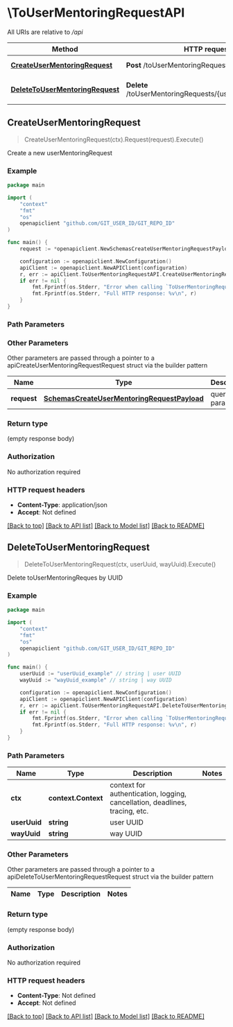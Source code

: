# \ToUserMentoringRequestAPI

All URIs are relative to */api*

Method | HTTP request | Description
------------- | ------------- | -------------
[**CreateUserMentoringRequest**](ToUserMentoringRequestAPI.md#CreateUserMentoringRequest) | **Post** /toUserMentoringRequests | Create a new userMentoringRequest
[**DeleteToUserMentoringRequest**](ToUserMentoringRequestAPI.md#DeleteToUserMentoringRequest) | **Delete** /toUserMentoringRequests/{userUuid}/{wayUuid} | Delete toUserMentoringReques by UUID



## CreateUserMentoringRequest

> CreateUserMentoringRequest(ctx).Request(request).Execute()

Create a new userMentoringRequest

### Example

```go
package main

import (
	"context"
	"fmt"
	"os"
	openapiclient "github.com/GIT_USER_ID/GIT_REPO_ID"
)

func main() {
	request := *openapiclient.NewSchemasCreateUserMentoringRequestPayload("UserUuid_example", "WayUuid_example") // SchemasCreateUserMentoringRequestPayload | query params

	configuration := openapiclient.NewConfiguration()
	apiClient := openapiclient.NewAPIClient(configuration)
	r, err := apiClient.ToUserMentoringRequestAPI.CreateUserMentoringRequest(context.Background()).Request(request).Execute()
	if err != nil {
		fmt.Fprintf(os.Stderr, "Error when calling `ToUserMentoringRequestAPI.CreateUserMentoringRequest``: %v\n", err)
		fmt.Fprintf(os.Stderr, "Full HTTP response: %v\n", r)
	}
}
```

### Path Parameters



### Other Parameters

Other parameters are passed through a pointer to a apiCreateUserMentoringRequestRequest struct via the builder pattern


Name | Type | Description  | Notes
------------- | ------------- | ------------- | -------------
 **request** | [**SchemasCreateUserMentoringRequestPayload**](SchemasCreateUserMentoringRequestPayload.md) | query params | 

### Return type

 (empty response body)

### Authorization

No authorization required

### HTTP request headers

- **Content-Type**: application/json
- **Accept**: Not defined

[[Back to top]](#) [[Back to API list]](../README.md#documentation-for-api-endpoints)
[[Back to Model list]](../README.md#documentation-for-models)
[[Back to README]](../README.md)


## DeleteToUserMentoringRequest

> DeleteToUserMentoringRequest(ctx, userUuid, wayUuid).Execute()

Delete toUserMentoringReques by UUID

### Example

```go
package main

import (
	"context"
	"fmt"
	"os"
	openapiclient "github.com/GIT_USER_ID/GIT_REPO_ID"
)

func main() {
	userUuid := "userUuid_example" // string | user UUID
	wayUuid := "wayUuid_example" // string | way UUID

	configuration := openapiclient.NewConfiguration()
	apiClient := openapiclient.NewAPIClient(configuration)
	r, err := apiClient.ToUserMentoringRequestAPI.DeleteToUserMentoringRequest(context.Background(), userUuid, wayUuid).Execute()
	if err != nil {
		fmt.Fprintf(os.Stderr, "Error when calling `ToUserMentoringRequestAPI.DeleteToUserMentoringRequest``: %v\n", err)
		fmt.Fprintf(os.Stderr, "Full HTTP response: %v\n", r)
	}
}
```

### Path Parameters


Name | Type | Description  | Notes
------------- | ------------- | ------------- | -------------
**ctx** | **context.Context** | context for authentication, logging, cancellation, deadlines, tracing, etc.
**userUuid** | **string** | user UUID | 
**wayUuid** | **string** | way UUID | 

### Other Parameters

Other parameters are passed through a pointer to a apiDeleteToUserMentoringRequestRequest struct via the builder pattern


Name | Type | Description  | Notes
------------- | ------------- | ------------- | -------------



### Return type

 (empty response body)

### Authorization

No authorization required

### HTTP request headers

- **Content-Type**: Not defined
- **Accept**: Not defined

[[Back to top]](#) [[Back to API list]](../README.md#documentation-for-api-endpoints)
[[Back to Model list]](../README.md#documentation-for-models)
[[Back to README]](../README.md)

